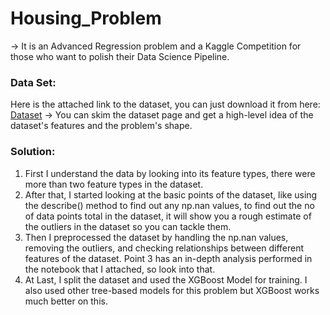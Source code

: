 # Housing_Problem

-> It is an Advanced Regression problem and a Kaggle Competition for those who want to polish their Data Science Pipeline.

### Data Set:
Here is the attached link to the dataset, you can just download it from here: [Dataset](https://www.kaggle.com/competitions/house-prices-advanced-regression-techniques/data)
-> You can skim the dataset page and get a high-level idea of the dataset's features and the problem's shape.

### Solution:

1) First I understand the data by looking into its feature types, there were more than two feature types in the dataset.
2) After that, I started looking at the basic points of the dataset, like using the describe() method to find out any np.nan values, to find out the no of data points total
in the dataset, it will show you a rough estimate of the outliers in the dataset so you can tackle them.
3) Then I preprocessed the dataset by handling the np.nan values, removing the outliers, and checking relationships between different features of the dataset. Point 3 has an in-depth analysis performed in the notebook that I attached, so look into that.
5) At Last, I split the dataset and used the XGBoost Model for training. I also used other tree-based models for this problem but XGBoost works much better on this. 
